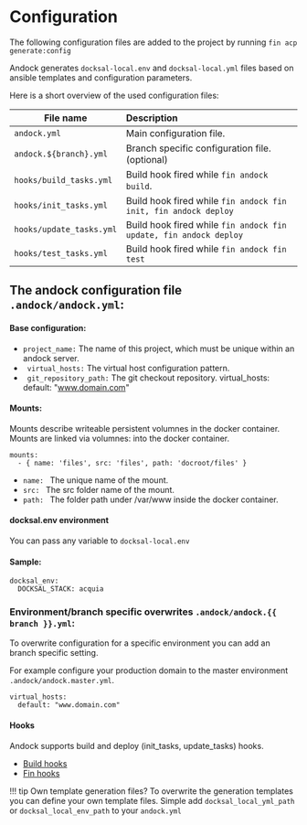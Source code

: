 # Configuration  
The following configuration files are added to the project by running `fin acp generate:config`

Andock generates `docksal-local.env` and `docksal-local.yml` files based on ansible templates and configuration parameters.

Here is a short overview of the used configuration files:

| File name                  | Description |
|----------------------------|:------------|
| `andock.yml`            | Main configuration file.
| `andock.${branch}.yml`            | Branch specific configuration file. (optional)
| `hooks/build_tasks.yml`    | Build hook fired while `fin andock build`. |
| `hooks/init_tasks.yml`     | Build hook fired while `fin andock fin init, fin andock deploy` |
| `hooks/update_tasks.yml`   | Build hook fired while `fin andock fin update, fin andock deploy`|
| `hooks/test_tasks.yml`     | Build hook fired while `fin andock fin test`|

## The andock configuration file `.andock/andock.yml`:

#### Base configuration:
 * ` project_name: ` The name of this project, which must be unique within an andock server.
 * ` virtual_hosts:` The virtual host configuration pattern.
 * ` git_repository_path:` The git checkout repository.
virtual_hosts:
     default: "www.domain.com"

#### Mounts:
Mounts describe writeable persistent volumnes in the docker container.
Mounts are linked via volumnes: into the docker container.
``` 
mounts:
  - { name: 'files', src: 'files', path: 'docroot/files' }
```
* `name: ` The unique name of the mount.
* `src: ` The src folder name of the mount.
* `path: ` The folder path under /var/www inside the docker container. 

#### docksal.env environment
You can pass any variable to `docksal-local.env`

#### Sample:
```
docksal_env:
  DOCKSAL_STACK: acquia
``` 
### Environment/branch specific overwrites `.andock/andock.{{ branch }}.yml`:
To overwrite configuration for a specific environment you can add an branch specific setting.

For example configure your production domain to the master environment `.andock/andock.master.yml`.
```
virtual_hosts:
  default: "www.domain.com"
```

#### Hooks
Andock supports build and deploy (init_tasks, update_tasks) hooks.
* [Build hooks](build.md)
* [Fin hooks](fin.md)


!!! tip Own template generation files?
    To overwrite the generation templates you can define your own template files.
Simple add `docksal_local_yml_path` or `docksal_local_env_path` to your `andock.yml`
